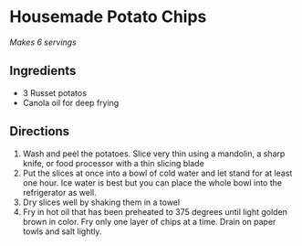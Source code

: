 # Housemade Potato Chips
_Makes 6 servings_
## Ingredients
- 3 Russet potatos
- Canola oil for deep frying
## Directions
1. Wash and peel the potatoes. Slice very thin using a mandolin, a sharp knife, or food processor with a thin slicing blade
2. Put the slices at once into a bowl of cold water and let stand for at least one hour. Ice water is best but you can place the whole bowl into the refrigerator as well.
3. Dry slices well by shaking them in a towel
4. Fry in hot oil that has been preheated to 375 degrees until light golden brown in color. Fry only one layer of chips at a time. Drain on paper towls and salt lightly.